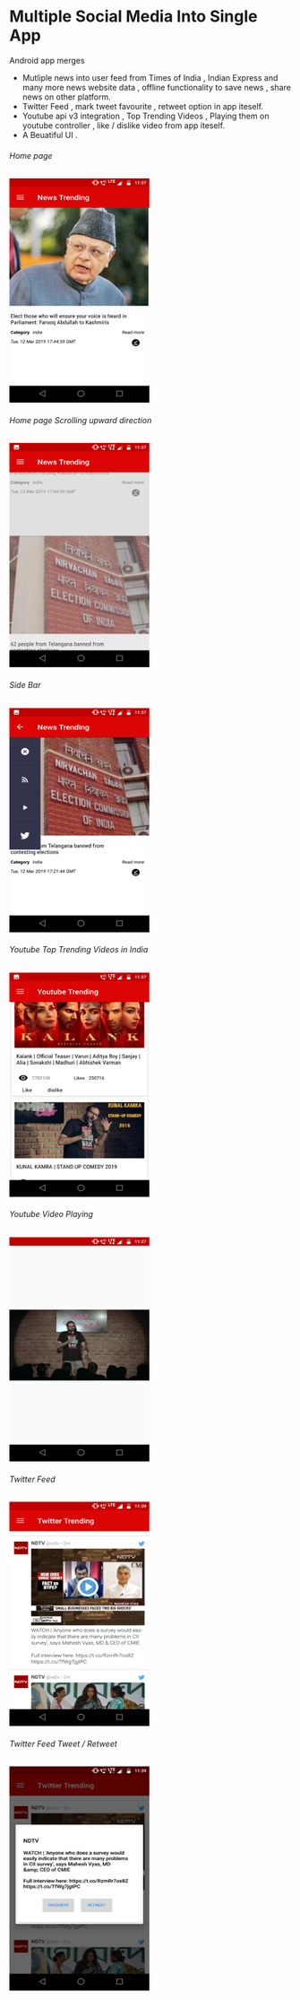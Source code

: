 # Multiple Social Media Into Single App
Android app merges 
- Mutliple news into user feed from Times of India , Indian Express and many more news website data , offline functionality to save news , share news on other platform.
- Twitter Feed , mark tweet favourite , retweet option in app iteself. 
- Youtube api v3 integration , Top Trending Videos , Playing them on youtube controller , like / dislike video from app iteself.
- A Beuatiful UI .

###### Home page
<img src="Homescreen1.png" width="250" height = "400">

###### Home page Scrolling upward direction
<img src="Homescreen2.png" width="250" height = "400">

###### Side Bar
<img src="Sidebar.png" width="250" height = "400">

###### Youtube Top Trending Videos in India
<img src="youtubeTrending.png" width="250" height = "400">

###### Youtube Video Playing
<img src="youtubeVideoPlaying.png" width="250" height = "400">

###### Twitter Feed
<img src="TwitterFeed.png" width="250" height = "400">

###### Twitter Feed Tweet / Retweet
<img src="tweetRetweet.png" width="250" height = "400">
